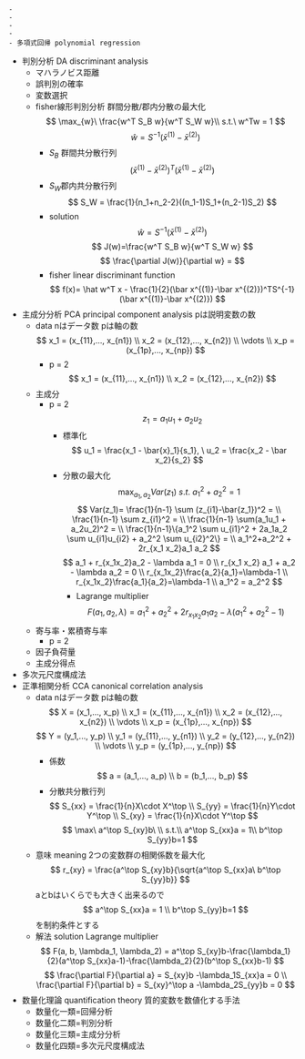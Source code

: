 
    - 
    -
    - 
    - 
    - 多項式回帰 polynomial regression
- 判別分析 DA discriminant analysis
    - マハラノビス距離
    - 誤判別の確率
    - 変数選択
    - fisher線形判別分析
        群間分散/郡内分散の最大化
        $$
        \max_{w}\ \frac{w^T S_B w}{w^T S_W w}\\ s.t.\ w^Tw = 1
        $$
        $$
        \hat w = S^{-1}(\bar x^{(1)}-\bar x^{(2)})
        $$
        - $S_B$ 群間共分散行列
            $$
            (\bar x^{(1)}-\bar x^{(2)})^T(\bar x^{(1)}-\bar x^{(2)})
            $$
        - $S_W$郡内共分散行列
            $$
            S_W = \frac{1}{n_1+n_2-2}((n_1-1)S_1+(n_2-1)S_2)
            $$
        - solution
            $$
            \hat w = S^{-1}(\bar x^{(1)}-\bar x^{(2)})
            $$
            $$
            J(w)=\frac{w^T S_B w}{w^T S_W w}
            $$
            $$
            \frac{\partial J(w)}{\partial w} = 
            $$
        - fisher linear discriminant function
            $$
            f(x)= \hat w^T x - \frac{1}{2}(\bar x^{(1)}-\bar x^{(2)})^TS^{-1}(\bar x^{(1)}-\bar x^{(2)})
            $$
- 主成分分析 PCA principal component analysis
    pは説明変数の数
    - data
        nはデータ数
        pは軸の数
        $$
        x_1 = (x_{11},..., x_{n1}) \\
        x_2 = (x_{12},..., x_{n2}) \\
        \vdots \\
        x_p = (x_{1p},..., x_{np}) 
        $$
        - p = 2
            $$
            x_1 = (x_{11},..., x_{n1}) \\
            x_2 = (x_{12},..., x_{n2})
            $$
    - 主成分
        - p = 2
            $$
            z_1 = a_1 u_1 + a_2 u_2
            $$
            - 標準化
                $$
                u_1 = \frac{x_1 - \bar{x}_1}{s_1}, \ u_2 = \frac{x_2 - \bar x_2}{s_2}
                $$
            - 分散の最大化
                $$
                \max_{a_1, a_2} Var(z_1) \ s.t. \ a_1^2+a_2^2 =1 
                $$
                $$
                Var(z_1)=
                \frac{1}{n-1} \sum (z_{i1}-\bar{z_1})^2 = \\
                \frac{1}{n-1} \sum z_{i1}^2 = \\
                \frac{1}{n-1} \sum(a_1u_1 + a_2u_2)^2 = \\
                \frac{1}{n-1}\{a_1^2 \sum u_{i1}^2 + 2a_1a_2 \sum u_{i1}u_{i2} + a_2^2 \sum u_{i2}^2\} = \\
                a_1^2+a_2^2 + 2r_{x_1 x_2}a_1 a_2
                $$
                $$
                a_1 + r_{x_1x_2}a_2 - \lambda a_1 = 0 \\
                r_{x_1 x_2} a_1 + a_2 - \lambda a_2 = 0 \\
                r_{x_1x_2}\frac{a_2}{a_1}=\lambda-1 \\
                r_{x_1x_2}\frac{a_1}{a_2}=\lambda-1 \\
                a_1^2 = a_2^2
                $$
                - Lagrange multiplier
                $$
                F(a_1, a_2, \lambda) = a_1^2+a_2^2 + 2r_{x_1 x_2}a_1 a_2 - \lambda(a_1^2 + a_2^2-1)
                $$
    - 寄与率・累積寄与率
        - p = 2
    - 因子負荷量
    - 主成分得点
- 多次元尺度構成法
- 正準相関分析 CCA canonical correlation analysis
    - data
        nはデータ数
        pは軸の数
        $$
        X = (x_1,..., x_p) \\
        x_1 = (x_{11},..., x_{n1}) \\
        x_2 = (x_{12},..., x_{n2}) \\
        \vdots \\
        x_p = (x_{1p},..., x_{np})
        $$
        $$
        Y = (y_1,..., y_p) \\
        y_1 = (y_{11},..., y_{n1}) \\
        y_2 = (y_{12},..., y_{n2}) \\
        \vdots \\
        y_p = (y_{1p},..., y_{np}) 
        $$
        - 係数
            $$
            a = (a_1,..., a_p) \\
            b = (b_1,..., b_p)
            $$
        - 分散共分散行列
            $$
            S_{xx} = \frac{1}{n}X\cdot X^\top \\
            S_{yy} = \frac{1}{n}Y\cdot Y^\top \\
            S_{xy} = \frac{1}{n}X\cdot Y^\top
            $$
    $$
    \max\ a^\top S_{xy}b\ \\ 
    s.t.\\ a^\top S_{xx}a = 1\\
    b^\top S_{yy}b=1
    $$
    - 意味 meaning
        2つの変数群の相関係数を最大化
        $$
        r_{xy} = \frac{a^\top S_{xy}b}{\sqrt{a^\top S_{xx}a\ b^\top S_{yy}b}}
        $$
        aとbはいくらでも大きく出来るので
        $$
        a^\top S_{xx}a = 1 \\
        b^\top S_{yy}b=1
        $$
        を制約条件とする
    - 解法 solution
        Lagrange multiplier 
        $$
        F(a, b, \lambda_1, \lambda_2) = a^\top S_{xy}b-\frac{\lambda_1}{2}(a^\top S_{xx}a-1)-\frac{\lambda_2}{2}(b^\top S_{xx}b-1)
        $$
        $$
        \frac{\partial F}{\partial a} = S_{xy}b -\lambda_1S_{xx}a = 0 \\
        \frac{\partial F}{\partial b} =
        S_{xy}^\top a -\lambda_2S_{yy}b = 0
        $$
- 数量化理論 quantification theory
    質的変数を数値化する手法
    - 数量化一類=回帰分析
    - 数量化二類=判別分析
    - 数量化三類=主成分分析
    - 数量化四類=多次元尺度構成法